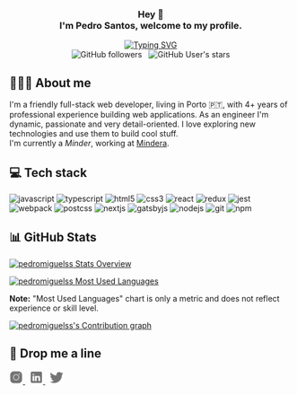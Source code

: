 <h3 align="center">
  Hey 👋 <br/>
  I'm Pedro Santos, welcome to my profile.
</h3>

<div align="center">
    <a href="https://git.io/typing-svg"><img src="https://readme-typing-svg.herokuapp.com?font=IBM+Plex+Mono&size=16&pause=1000&color=747474&center=true&vCenter=true&width=435&lines=Front-end+developer;Based+in+Porto%2C+Portugal;Detail-oriented+engineer" alt="Typing SVG" /></a>
</div>

<div align="center">
    <img alt="GitHub followers" src="https://img.shields.io/github/followers/pedromiguelss?logo=GitHub&style=for-the-badge"> &nbsp; <img alt="GitHub User's stars" src="https://img.shields.io/github/stars/pedromiguelss?affiliations=OWNER%2CCOLLABORATOR&logo=GitHub&style=for-the-badge">
</div>

## 🙋🏻‍♂️ About me

I'm a friendly full-stack web developer, living in Porto 🇵🇹, with 4+ years of professional experience building web applications. As an engineer I'm dynamic, passionate and very detail-oriented. I love exploring new technologies and use them to build cool stuff.  
I'm currently a _Minder_, working at [Mindera](https://mindera.com/).

## 💻 Tech stack

<div>
    <img alt="javascript" src="https://img.shields.io/badge/-JavaScript-FFCC22?style=for-the-badge&logo=javascript&logoColor=black" />
    <img alt="typescript" src="https://img.shields.io/badge/-typescript-007ACC?style=for-the-badge&logo=typescript&logoColor=white" />
    <img alt="html5" src="https://img.shields.io/badge/-HTML5-E34F26?style=for-the-badge&logo=html5&logoColor=white" />
    <img alt="css3" src="https://img.shields.io/badge/-CSS3-1572B6?style=for-the-badge&logo=css3&logoColor=white" />
    <img alt="react" src="https://img.shields.io/badge/-React-45b8d8?style=for-the-badge&logo=react&logoColor=white" />
    <img alt="redux" src="https://img.shields.io/badge/-Redux-764ABC?style=for-the-badge&logo=redux&logoColor=white" />
    <img alt="jest" src="https://img.shields.io/badge/-Jest-C21325?style=for-the-badge&logo=jest&logoColor=white" />
    <img alt="webpack" src="https://img.shields.io/badge/-Webpack-007DB8?style=for-the-badge&logo=webpack&logoColor=white" />
    <img alt="postcss" src="https://img.shields.io/badge/-PostCSS-DD3A0A?style=for-the-badge&logo=postcss&logoColor=white" />
    <img alt="nextjs" src="https://img.shields.io/badge/-Next.js-000000?style=for-the-badge&logo=next.js&logoColor=white" />
    <img alt="gatsbyjs" src="https://img.shields.io/badge/-Gatsby-6F27B9?style=for-the-badge&logo=gatsby&logoColor=white" />
    <img alt="nodejs" src="https://img.shields.io/badge/-Node.js-75B55B?style=for-the-badge&logo=Node.js&logoColor=white" />
    <img alt="git" src="https://img.shields.io/badge/-Git-F05032?style=for-the-badge&logo=git&logoColor=white" />
    <img alt="npm" src="https://img.shields.io/badge/-NPM-CB3837?style=for-the-badge&logo=npm&logoColor=white" />
</div>

## 📊 GitHub Stats

[![pedromiguelss Stats Overview](https://github-readme-stats.vercel.app/api?username=pedromiguelss&show_icons=false&hide_border=true&border_radius=0)](https://github.com/anuraghazra/github-readme-stats)

[![pedromiguelss Most Used Languages](https://github-readme-stats.vercel.app/api/top-langs/?username=pedromiguelss&layout=compact&hide_border=true&border_radius=0&langs_count=10)](https://github.com/anuraghazra/github-readme-stats)

**Note:** "Most Used Languages" chart is only a metric and does not reflect experience or skill level.

[![pedromiguelss's Contribution graph](https://github-readme-activity-graph.cyclic.app/graph?username=pedromiguelss&bg_color=FFFFFF&color=000000&line=5694F0&point=023f99&hide_border=true)](https://github.com/ashutosh00710/github-readme-activity-graph)

## 📩 Drop me a line

<a href='https://www.instagram.com/pedroms_santos/'>
    <img alt="Instagram" src="https://raw.githubusercontent.com/PedroMiguelSS/pedromiguelss/master/assets/instagram.svg" height='24px'/>
</a>
&nbsp;
<a href='https://www.linkedin.com/in/pedromssantos/'>
    <img alt="LinkedIn" src="https://raw.githubusercontent.com/PedroMiguelSS/pedromiguelss/master/assets/linkedin.svg" height='24px'/>
</a>
&nbsp;
<a href='https://twitter.com/pedromssantos20'>
    <img alt="Twitter" src="https://raw.githubusercontent.com/PedroMiguelSS/pedromiguelss/master/assets/twitter.svg" height='24px'/>
</a>
